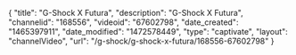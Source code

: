 {
    "title": "G-Shock X Futura",
    "description": "G-Shock X Futura",
    "channelid": "168556",
    "videoid": "67602798",
    "date_created": "1465397911",
    "date_modified": "1472578449",
    "type": "captivate",
    "layout": "channelVideo",
    "url": "\/g-shock\/g-shock-x-futura\/168556-67602798"
}
